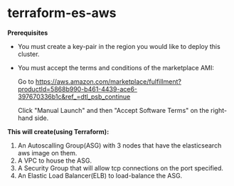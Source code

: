 # terraform-es-aws

**Prerequisites**
  * You must create a key-pair in the region you would like to deploy this cluster.
  * You must accept the terms and conditions of the marketplace AMI:
  
    Go to https://aws.amazon.com/marketplace/fulfillment?productId=5868b990-b461-4439-ace6-397670336b1c&ref_=dtl_psb_continue
    
    Click "Manual Launch" and then "Accept Software Terms" on the right-hand side.


**This will create(using Terraform):**
  1. An Autoscalling Group(ASG) with 3 nodes that have the elasticsearch aws image on them.
  2. A VPC to house the ASG.
  3. A Security Group that will allow tcp connections on the port specified.
  4. An Elastic Load Balancer(ELB) to load-balance the ASG.

